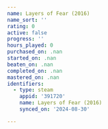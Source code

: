 ```yaml
---
name: Layers of Fear (2016)
name_sort: ''
rating: 0
active: false
progress: ''
hours_played: 0
purchased_on: .nan
started_on: .nan
beaten_on: .nan
completed_on: .nan
mastered_on: .nan
identifiers:
  - type: steam
    appid: '391720'
    name: Layers of Fear (2016)
    synced_on: '2024-08-30'

---
```

